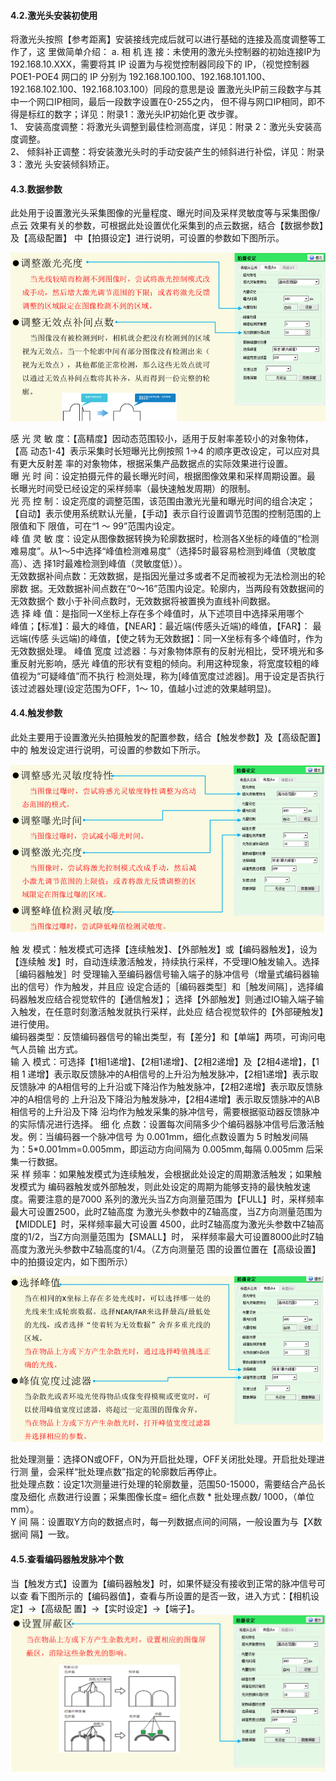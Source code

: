 
#### 4.2.激光头安装初使用 
将激光头按照【参考距离】安装接线完成后就可以进行基础的连接及高度调整等工作了，这
里做简单介绍： 
a. 相  机 连 接：未使用的激光头控制器的初始连接IP为192.168.10.XXX，需要将其
IP 设置为与视觉控制器同段下的 IP，（视觉控制器 POE1-POE4 网口的 IP 分别为
192.168.100.100、192.168.101.100、192.168.102.100、192.168.103.100）同段的意思是设
置激光头IP前三段数字与其中一个网口IP相同，最后一段数字设置在0-255之内，
但不得与网口IP相同，即不得是标红的数字；详见：附录1：激光头IP初始化更
改步骤。<br> 
1、 安装高度调整：将激光头调整到最佳检测高度，详见：附录 2：激光头安装高度调整。 <br>
2、 倾斜补正调整：将安装激光头时的手动安装产生的倾斜进行补偿，详见：附录3：激光
头安装倾斜矫正。 <br>

#### 4.3.数据参数 
此处用于设置激光头采集图像的光量程度、曝光时间及采样灵敏度等与采集图像/点云
效果有关的参数，可根据此处设置优化采集到的点云数据，结合【数据参数】及【高级配置】
中【拍摄设定】进行说明，可设置的参数如下图所示。

![数据参数](image-7.png)

感  光  灵 敏 度：【高精度】因动态范围较小，适用于反射率差较小的对象物体，【高
动态1-4】表示采集时长短曝光比例按照 1->4 的顺序更改设定，可以应对具有更大反射差
率的对象物体，根据采集产品数据点的实际效果进行设置。 <br>
曝  光   时   间：设定拍摄元件的最长曝光时间，根据图像效果和采样周期设置。最
长曝光时间受已经设定的采样频率（最快速触发周期）的限制。 <br>
光  亮   控   制：设定亮度的调整范围，该范围由激光光量和曝光时间的组合决定；
【自动】表示使用系统默认光量，【手动】表示自行设置调节范围的控制范围的上限值和下
限值，可在“1 ～ 99”范围内设定。 <br>
峰  值  灵 敏 度：设定从图像数据转换为轮廓数据时，检测各X坐标的峰值的“检测
难易度”。从1～5中选择“峰值检测难易度”（选择5时最容易检测到峰值（灵敏度高）、选
择1时最难检测到峰值（灵敏度低））。 <br>
无效数据补间点数：无效数据，是指因光量过多或者不足而被视为无法检测出的轮廓数
据。无效数据补间点数在“0～16”范围内设定。轮廓内，当两段有效数据间的无效数据个
数小于补间点数时，无效数据将被置换为直线补间数据。 <br>
选  择   峰   值：是指同一X坐标上存在多个峰值时，从下述项目中选择采用哪个<br>
峰值；【标准】：最大的峰值，【NEAR】：最近端(传感头近端)的峰值，【FAR】： 最远端(传感
头远端)的峰值，【使之转为无效数据】：同一X坐标有多个峰值时，作为无效数据处理。 
峰值 宽度 过滤器：与对象物体原有的反射光相比，受环境光和多重反射光影响，感光
峰值的形状有变粗的倾向。利用这种现象，将宽度较粗的峰值视为“可疑峰值”而不执行
检测处理，称为[峰值宽度过滤器]。用于设定是否执行该过滤器处理(设定范围为OFF，1～
10，值越小过滤的效果越明显)。

#### 4.4.触发参数 
此处主要用于设置激光头拍摄触发的配置参数，结合【触发参数】及【高级配置】中的
触发设定进行说明，可设置的参数如下所示。 

![触发参数](image-8.png)

触 发 模式：触发模式可选择【连续触发】、【外部触发】或【编码器触发】，设为【连续触
发】时，自动连续激活触发，持续执行采样，不受理IO触发输入。选择［编码器触发］时
受理输入至编码器信号输入端子的脉冲信号（增量式编码器输出的信号）作为触发，并且应
设定合适的［编码器类型］和［触发间隔］，选择编码器触发应结合视觉软件的【通信触发】；
选择【外部触发】则通过IO输入端子输入触发，在任意时刻激活触发就执行采样，此处应
结合视觉软件的【外部硬触发】进行使用。 <br>
编码器类型：反馈编码器信号的输出类型，有【差分】和【单端】两项，可询问电气人员输
出方式。 <br>
输 入 模式：可选择【1相1递增】、【2相1递增】、【2相2递增】及【2相4递增】，【1相
1 递增】表示取反馈脉冲的A相信号的上升沿为触发脉冲，【2相1递增】表示取反馈脉冲
的A相信号的上升沿或下降沿作为触发脉冲，【2相2递增】表示取反馈脉冲的A相信号的
上升沿及下降沿为触发脉冲，【2相4递增】表示取反馈脉冲的A\B相信号的上升沿及下降
沿均作为触发采集的脉冲信号，需要根据驱动器反馈脉冲的实际情况进行选择。 
细 化 点数：设置每次间隔多少个编码器脉冲信号后激活触发。例：当编码器一个脉冲信号
为 0.001mm，细化点数设置为 5 时触发间隔为：5*0.001mm=0.005mm，即运动方向间隔为
0.005mm,每隔 0.005mm 后采集一行数据。 <br>
采 样 频率：如果触发模式为连续触发，会根据此处设定的周期激活触发；如果触发模式为
编码器触发或外部触发，则此处设定的周期为能够支持的最快触发速度。需要注意的是7000
系列的激光头当Z方向测量范围为【FULL】时，采样频率最大可设置2500，此时Z轴高度
为激光头参数中的Z轴高度，当Z方向测量范围为【MIDDLE】时，采样频率最大可设置
4500，此时Z轴高度为激光头参数中Z轴高度的1/2，当Z方向测量范围为【SMALL】时，
采样频率最大可设置8000此时Z轴高度为激光头参数中Z轴高度的1/4。（Z方向测量范
围的设置位置在【高级设置】中的拍摄设定内，如下图所示） 

![采样频率](image-9.png)

批处理测量：选择ON或OFF，ON为开启批处理，OFF关闭批处理。开启批处理进行测
量，会采样“批处理点数”指定的轮廓数后再停止。 <br>
批处理点数：设定1次测量进行处理的轮廓数量，范围50-15000，需要结合产品长度及细化
点数进行设置；采集图像长度= 细化点数 * 批处理点数/ 1000，（单位mm）。 <br>
Y  间  隔：设置取Y方向的数据点时，每一列数据点间的间隔，一般设置为与【X数据间
隔】一致。 

#### 4.5.查看编码器触发脉冲个数 
当【触发方式】设置为【编码器触发】时，如果怀疑没有接收到正常的脉冲信号可以查
看下图所示的【编码器值】，查看与所设置的是否一致，进入方式：【相机设定】->【高级配
置】->【实时设定】->【端子】。
![编码器脉冲](image-10.png)

